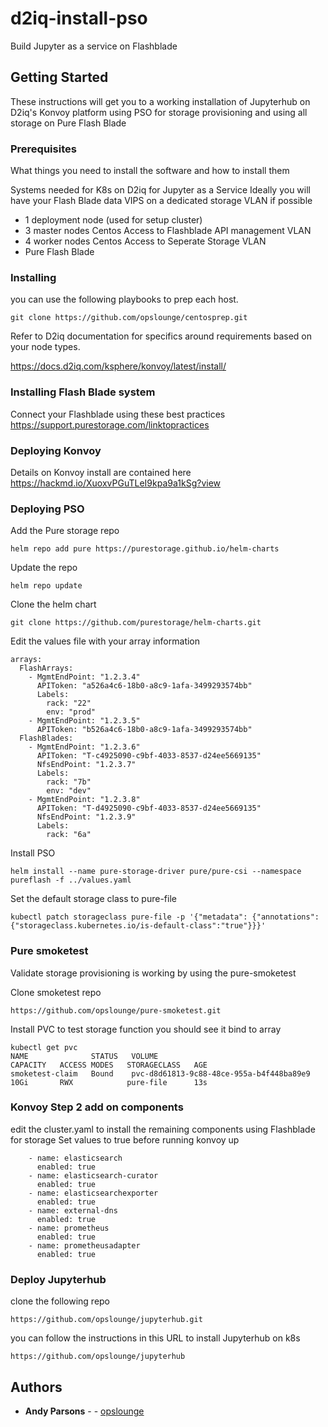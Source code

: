 # d2iq-install-pso

Build Jupyter as a service on Flashblade 

## Getting Started

These instructions will get you to a working installation of Jupyterhub on 
D2iq's Konvoy platform using PSO for storage provisioning and using all
storage on Pure Flash Blade

### Prerequisites

What things you need to install the software and how to install them

Systems needed for K8s on D2iq for Jupyter as a Service
Ideally you will have your Flash Blade data VIPS on a dedicated storage VLAN if possible


- 1 deployment node (used for setup cluster)
- 3 master nodes Centos  Access to Flashblade API management VLAN 
- 4 worker nodes Centos  Access to Seperate Storage VLAN 
- Pure Flash Blade 


### Installing

you can use the following playbooks to prep each host. 
```
git clone https://github.com/opslounge/centosprep.git
```
Refer to D2iq documentation for specifics around requirements based on your node types. 

https://docs.d2iq.com/ksphere/konvoy/latest/install/


### Installing Flash Blade system

Connect your Flashblade using these best practices
https://support.purestorage.com/linktopractices


### Deploying Konvoy

Details on Konvoy install are contained here
https://hackmd.io/XuoxvPGuTLeI9kpa9a1kSg?view



### Deploying PSO

Add the Pure storage repo 
```
helm repo add pure https://purestorage.github.io/helm-charts
```
Update the repo

```
helm repo update
```
Clone the helm chart
```
git clone https://github.com/purestorage/helm-charts.git
```

Edit the values file with your array information

```
arrays:
  FlashArrays:
    - MgmtEndPoint: "1.2.3.4"
      APIToken: "a526a4c6-18b0-a8c9-1afa-3499293574bb"
      Labels:
        rack: "22"
        env: "prod"
    - MgmtEndPoint: "1.2.3.5"
      APIToken: "b526a4c6-18b0-a8c9-1afa-3499293574bb"
  FlashBlades:
    - MgmtEndPoint: "1.2.3.6"
      APIToken: "T-c4925090-c9bf-4033-8537-d24ee5669135"
      NfsEndPoint: "1.2.3.7"
      Labels:
        rack: "7b"
        env: "dev"
    - MgmtEndPoint: "1.2.3.8"
      APIToken: "T-d4925090-c9bf-4033-8537-d24ee5669135"
      NfsEndPoint: "1.2.3.9"
      Labels:
        rack: "6a"
```


 Install PSO
```
helm install --name pure-storage-driver pure/pure-csi --namespace pureflash -f ../values.yaml
```


Set the default storage class to pure-file

```
kubectl patch storageclass pure-file -p '{"metadata": {"annotations":{"storageclass.kubernetes.io/is-default-class":"true"}}}'
```
### Pure smoketest
Validate storage provisioning is working by using the pure-smoketest

Clone smoketest repo
```
https://github.com/opslounge/pure-smoketest.git
```
Install PVC to test storage function
you should see it bind to array 

```
kubectl get pvc
NAME              STATUS   VOLUME                                     CAPACITY   ACCESS MODES   STORAGECLASS   AGE
smoketest-claim   Bound    pvc-d8d61813-9c88-48ce-955a-b4f448ba89e9   10Gi       RWX            pure-file      13s
```


### Konvoy Step 2 add on components

edit the cluster.yaml to install the remaining components using Flashblade for storage
Set values to true before running konvoy up 
```
    - name: elasticsearch
      enabled: true
    - name: elasticsearch-curator
      enabled: true
    - name: elasticsearchexporter
      enabled: true
    - name: external-dns
      enabled: true
    - name: prometheus
      enabled: true
    - name: prometheusadapter
      enabled: true
```


### Deploy Jupyterhub

clone the following repo
```
https://github.com/opslounge/jupyterhub.git
```
you can follow the instructions in this URL to install Jupyterhub on k8s
```
https://github.com/opslounge/jupyterhub
```

## Authors

* **Andy Parsons** - - [opslounge](https://github.com/opslounge)





